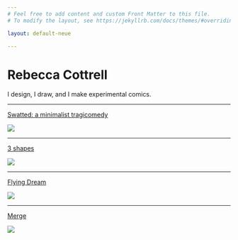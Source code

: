```yaml
---
# Feel free to add content and custom Front Matter to this file.
# To modify the layout, see https://jekyllrb.com/docs/themes/#overriding-theme-defaults

layout: default-neue

---
```


# Rebecca Cottrell

I design, I draw, and I make experimental comics.

***

[Swatted: a minimalist tragicomedy](swatted-a-minimalist-tragicomedy)

![](../images/fruitbowl_thumbnail2.jpg)

***

[3 shapes](3-shapes)

![](../images/3_shapes_thumbnail.jpg)

***

[Flying Dream](flying-dream)

![](../images/thumb_fd.png)

***

[Merge](merge)

![](../images/thumb_merge.png)
